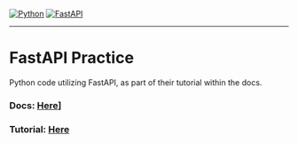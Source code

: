[![Python](https://img.shields.io/badge/Python-v3.13.6-blue.svg?logo=python)](https://python.org)
[![FastAPI](https://img.shields.io/badge/FastAPI-v0.0.8-teal.svg?logo=fastapi)](https://fastapi.tiangolo.com/)

---

# FastAPI Practice

Python code utilizing FastAPI, as part of their tutorial within the docs. 

### Docs: [Here](https://fastapi.tiangolo.com/)]
### Tutorial: [Here](https://fastapi.tiangolo.com/learn/)